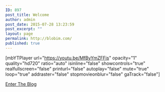 ```yaml
---
ID: 897
post_title: Welcome
author: admin
post_date: 2015-07-28 13:23:59
post_excerpt: ""
layout: page
permalink: http://blobim.com/
published: true
---
```

[mbYTPlayer url="https://youtu.be/MfByYmZFFis" opacity="1" quality="hd720" ratio="auto" isinline="false" showcontrols="true" realfullscreen="false" printurl="false" autoplay="false" mute="true" loop="true" addraster="false" stopmovieonblur="false" gaTrack="false"]

<a href="http://blobim.com/index.php/posts-2/">Enter The Blog</a>